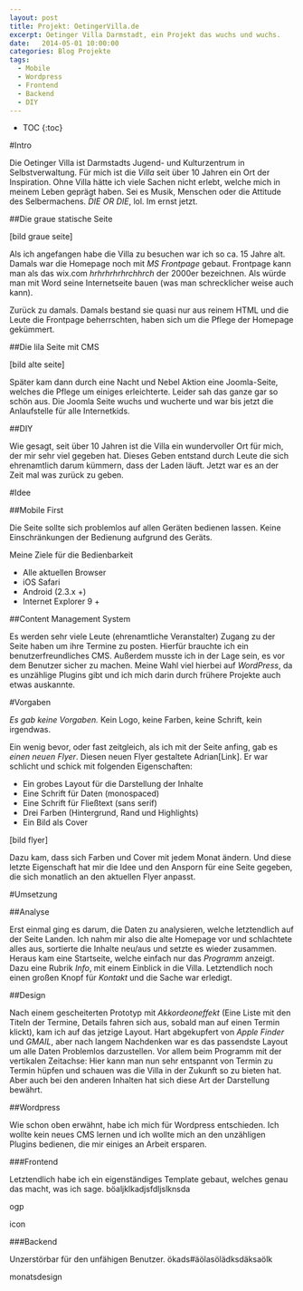 ```yaml
---
layout: post
title: Projekt: OetingerVilla.de
excerpt: Oetinger Villa Darmstadt, ein Projekt das wuchs und wuchs.
date:   2014-05-01 10:00:00
categories: Blog Projekte
tags: 
  - Mobile
  - Wordpress
  - Frontend
  - Backend
  - DIY
---
```


* TOC
{:toc}


#Intro

Die Oetinger Villa ist Darmstadts Jugend- und Kulturzentrum in Selbstverwaltung. Für mich ist die *Villa* seit über 10 Jahren ein Ort der Inspiration. Ohne Villa hätte ich viele Sachen nicht erlebt, welche mich in meinem Leben geprägt haben. Sei es Musik, Menschen oder die Attitude des Selbermachens. *DIE OR DIE*, lol. Im ernst jetzt.

##Die graue statische Seite

[bild graue seite]

Als ich angefangen habe die Villa zu besuchen war ich so ca. 15 Jahre alt. Damals war die Homepage noch mit *MS Frontpage* gebaut. Frontpage kann man als das wix.com *hrhrhrhrhrchhrch* der 2000er bezeichnen. Als würde man mit Word seine Internetseite bauen (was man schrecklicher weise auch kann).

Zurück zu damals. Damals bestand sie quasi nur aus reinem HTML und die Leute die Frontpage beherrschten, haben sich um die Pflege der Homepage gekümmert. 

##Die lila Seite mit CMS

[bild alte seite]

Später kam dann durch eine Nacht und Nebel Aktion eine Joomla-Seite, welches die Pflege um einiges erleichterte. Leider sah das ganze gar so schön aus. Die Joomla Seite wuchs und wucherte und war bis jetzt die Anlaufstelle für alle Internetkids.

##DIY

Wie gesagt, seit über 10 Jahren ist die Villa ein wundervoller Ort für mich, der mir sehr viel gegeben hat. Dieses Geben entstand durch Leute die sich ehrenamtlich darum kümmern, dass der Laden läuft. Jetzt war es an der Zeit mal was zurück zu geben.

#Idee

##Mobile First

Die Seite sollte sich problemlos auf allen Geräten bedienen lassen. Keine Einschränkungen der Bedienung aufgrund des Geräts. 

Meine Ziele für die Bedienbarkeit

- Alle aktuellen Browser
- iOS Safari
- Android (2.3.x +)
- Internet Explorer 9 +

##Content Management System

Es werden sehr viele Leute (ehrenamtliche Veranstalter) Zugang zu der Seite haben um ihre Termine zu posten. Hierfür brauchte ich ein benutzerfreundliches CMS. Außerdem musste ich in der Lage sein, es vor dem Benutzer sicher zu machen. Meine Wahl viel hierbei auf *WordPress*, da es unzählige Plugins gibt und ich mich darin durch frühere Projekte auch etwas auskannte. 

#Vorgaben

*Es gab keine Vorgaben.* Kein Logo, keine Farben, keine Schrift, kein irgendwas.

Ein wenig bevor, oder fast zeitgleich, als ich mit der Seite anfing, gab es *einen neuen Flyer*. Diesen neuen Flyer gestaltete Adrian[Link]. Er war schlicht und schick mit folgenden Eigenschaften:

- Ein grobes Layout für die Darstellung der Inhalte
- Eine Schrift für Daten (monospaced)
- Eine Schrift für Fließtext (sans serif)
- Drei Farben (Hintergrund, Rand und Highlights)
- Ein Bild als Cover

[bild flyer]

Dazu kam, dass sich Farben und Cover mit jedem Monat ändern. Und diese letzte Eigenschaft hat mir die Idee und den Ansporn für eine Seite gegeben, die sich monatlich an den aktuellen Flyer anpasst.

#Umsetzung

##Analyse

Erst einmal ging es darum, die Daten zu analysieren, welche letztendlich auf der Seite Landen. Ich nahm mir also die alte Homepage vor und schlachtete alles aus, sortierte die Inhalte neu/aus und setzte es wieder zusammen. Heraus kam eine Startseite, welche einfach nur das *Programm* anzeigt. Dazu eine Rubrik *Info*, mit einem Einblick in die Villa. Letztendlich noch einen großen Knopf für *Kontakt* und die Sache war erledigt.

##Design

Nach einem gescheiterten Prototyp mit *Akkordeoneffekt* (Eine Liste mit den Titeln der Termine, Details fahren sich aus, sobald man auf einen Termin klickt), kam ich auf das jetzige Layout. Hart abgekupfert von *Apple Finder* und *GMAIL*, aber nach langem Nachdenken war es das passendste Layout um alle Daten Problemlos darzustellen. Vor allem beim Programm mit der vertikalen Zeitachse: Hier kann man nun sehr entspannt von Termin zu Termin hüpfen und schauen was die Villa in der Zukunft so zu bieten hat. Aber auch bei den anderen Inhalten hat sich diese Art der Darstellung bewährt.

##Wordpress

Wie schon oben erwähnt, habe ich mich für Wordpress entschieden. Ich wollte kein neues CMS lernen und ich wollte mich an den unzähligen Plugins bedienen, die mir einiges an Arbeit ersparen.

###Frontend

Letztendlich habe ich ein eigenständiges Template gebaut, welches genau das macht, was ich sage. böaljklkadjsfdljslknsda

ogp

icon



###Backend

Unzerstörbar für den unfähigen Benutzer. ökads#äölasölädksdäksaölk

monatsdesign

